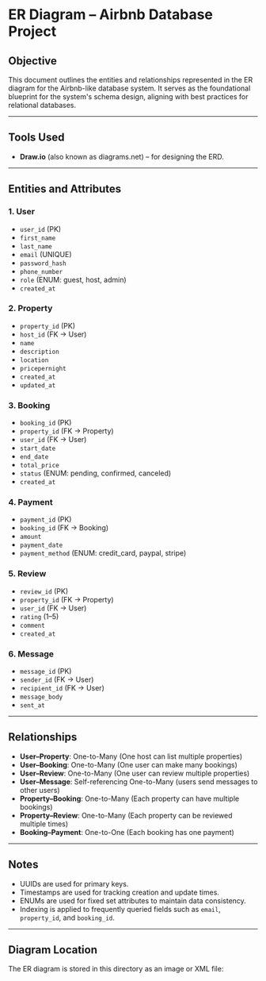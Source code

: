 # ER Diagram – Airbnb Database Project

## Objective
This document outlines the entities and relationships represented in the ER diagram for the Airbnb-like database system. It serves as the foundational blueprint for the system's schema design, aligning with best practices for relational databases.

---

## Tools Used
- **Draw.io** (also known as diagrams.net) – for designing the ERD.

---

## Entities and Attributes

### 1. User
- `user_id` (PK)
- `first_name`
- `last_name`
- `email` (UNIQUE)
- `password_hash`
- `phone_number`
- `role` (ENUM: guest, host, admin)
- `created_at`

### 2. Property
- `property_id` (PK)
- `host_id` (FK → User)
- `name`
- `description`
- `location`
- `pricepernight`
- `created_at`
- `updated_at`

### 3. Booking
- `booking_id` (PK)
- `property_id` (FK → Property)
- `user_id` (FK → User)
- `start_date`
- `end_date`
- `total_price`
- `status` (ENUM: pending, confirmed, canceled)
- `created_at`

### 4. Payment
- `payment_id` (PK)
- `booking_id` (FK → Booking)
- `amount`
- `payment_date`
- `payment_method` (ENUM: credit_card, paypal, stripe)

### 5. Review
- `review_id` (PK)
- `property_id` (FK → Property)
- `user_id` (FK → User)
- `rating` (1–5)
- `comment`
- `created_at`

### 6. Message
- `message_id` (PK)
- `sender_id` (FK → User)
- `recipient_id` (FK → User)
- `message_body`
- `sent_at`

---

## Relationships

- **User–Property**: One-to-Many (One host can list multiple properties)
- **User–Booking**: One-to-Many (One user can make many bookings)
- **User–Review**: One-to-Many (One user can review multiple properties)
- **User–Message**: Self-referencing One-to-Many (users send messages to other users)
- **Property–Booking**: One-to-Many (Each property can have multiple bookings)
- **Property–Review**: One-to-Many (Each property can be reviewed multiple times)
- **Booking–Payment**: One-to-One (Each booking has one payment)

---

## Notes
- UUIDs are used for primary keys.
- Timestamps are used for tracking creation and update times.
- ENUMs are used for fixed set attributes to maintain data consistency.
- Indexing is applied to frequently queried fields such as `email`, `property_id`, and `booking_id`.

---

## Diagram Location
The ER diagram is stored in this directory as an image or XML file:





